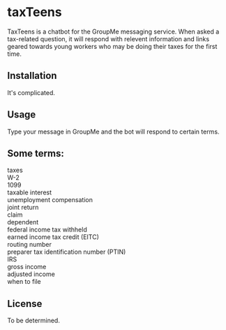 # taxTeens

TaxTeens is a chatbot for the GroupMe messaging service. When asked a tax-related question, it will respond with relevent information and links geared towards young workers who may be doing their taxes for the first time.

## Installation

It's complicated.

## Usage

Type your message in GroupMe and the bot will respond to certain terms.

## Some terms:
taxes  
W-2  
1099  
taxable interest  
unemployment compensation  
joint return  
claim  
dependent  
federal income tax withheld  
earned income tax credit (EITC)  
routing number  
preparer tax identification number (PTIN)  
IRS  
gross income  
adjusted income  
when to file  



## License
To be determined.
